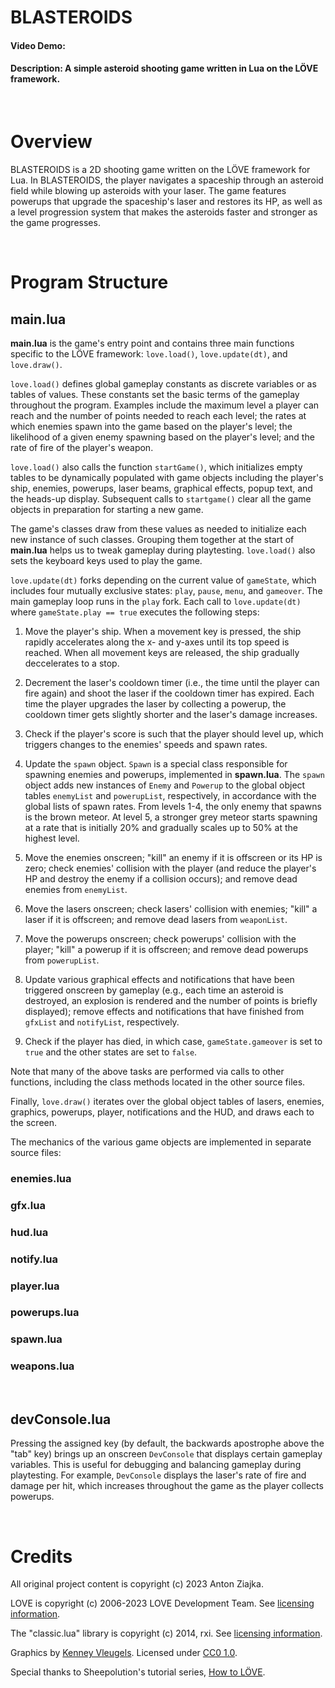 # BLASTEROIDS
#### Video Demo:  <URL HERE>
#### Description: A simple asteroid shooting game written in Lua on the LÖVE framework.

<br>

# Overview
BLASTEROIDS is a 2D shooting game written on the LÖVE framework for Lua. In BLASTEROIDS, the player navigates a spaceship through an asteroid field while blowing up asteroids with your laser. The game features powerups that upgrade the spaceship's laser and restores its HP, as well as a level progression system that makes the asteroids faster and stronger as the game progresses.

<br>

# Program Structure

## main.lua

**main.lua** is the game's entry point and contains three main functions specific to the LÖVE framework: `love.load()`, `love.update(dt)`, and `love.draw()`. 

`love.load()` defines global gameplay constants as discrete variables or as tables of values. These constants set the basic terms of the gameplay throughout the program. Examples include the maximum level a player can reach and the number of points needed to reach each level; the rates at which enemies spawn into the game based on the player's level; the likelihood of a given enemy spawning based on the player's level; and the rate of fire of the player's weapon. 

`love.load()` also calls the function `startGame()`, which initializes empty tables to be dynamically populated with game objects including the player's ship, enemies, powerups, laser beams, graphical effects, popup text, and the heads-up display. Subsequent calls to `startgame()` clear all the game objects in preparation for starting a new game.

The game's classes draw from these values as needed to initialize each new instance of such classes. Grouping them together at the start of **main.lua** helps us to tweak gameplay during playtesting. `love.load()` also sets the keyboard keys used to play the game.

`love.update(dt)` forks depending on the current value of `gameState`, which includes four mutually exclusive states: `play`, `pause`, `menu`, and `gameover`. The main gameplay loop runs in the `play` fork. Each call to `love.update(dt)` where `gameState.play == true` executes the following steps:

1. Move the player's ship. When a movement key is pressed, the ship rapidly accelerates along the x- and y-axes until its top speed is reached. When all movement keys are released, the ship gradually deccelerates to a stop.

2. Decrement the laser's cooldown timer (i.e., the time until the player can fire again) and shoot the laser if the cooldown timer has expired. Each time the player upgrades the laser by collecting a powerup, the cooldown timer gets slightly shorter and the laser's damage increases.

3. Check if the player's score is such that the player should level up, which triggers changes to the enemies' speeds and spawn rates. 

4. Update the `spawn` object. `Spawn` is a special class responsible for spawning enemies and powerups, implemented in **spawn.lua**. The `spawn` object adds new instances of `Enemy` and `Powerup` to the global object tables `enemyList` and `powerupList`, respectively, in accordance with the global lists of spawn rates. From levels 1-4, the only enemy that spawns is the brown meteor. At level 5, a stronger grey meteor starts spawning at a rate that is initially 20% and gradually scales up to 50% at the highest level. 

5. Move the enemies onscreen; "kill" an enemy if it is offscreen or its HP is zero; check enemies' collision with the player (and reduce the player's HP and destroy the enemy if a collision occurs); and remove dead enemies from `enemyList`.

6. Move the lasers onscreen; check lasers' collision with enemies; "kill" a laser if it is offscreen; and remove dead lasers from `weaponList`.

7. Move the powerups onscreen; check powerups' collision with the player; "kill" a powerup if it is offscreen; and remove dead powerups from `powerupList`.

8. Update various graphical effects and notifications that have been triggered onscreen by gameplay (e.g., each time an asteroid is destroyed, an explosion is rendered and the number of points is briefly displayed); remove effects and notifications that have finished from `gfxList` and `notifyList`, respectively.

9. Check if the player has died, in which case, `gameState.gameover` is set to `true` and the other states are set to `false`.

Note that many of the above tasks are performed via calls to other functions, including the class methods located in the other source files.

Finally, `love.draw()` iterates over the global object tables of lasers, enemies, graphics, powerups, player, notifications and the HUD, and draws each to the screen.

The mechanics of the various game objects are implemented in separate source files:

### enemies.lua

### gfx.lua

### hud.lua

### notify.lua

### player.lua

### powerups.lua

### spawn.lua

### weapons.lua

<br>

## devConsole.lua

Pressing the assigned key (by default, the backwards apostrophe above the "tab" key) brings up an onscreen `DevConsole` that displays certain gameplay variables. This is useful for debugging and balancing gameplay during playtesting. For example, `DevConsole` displays the laser's rate of fire and damage per hit, which increases throughout the game as the player collects powerups.

<br>

# Credits
All original project content is copyright (c) 2023 Anton Ziajka.

LOVE is copyright (c) 2006-2023 LOVE Development Team. See [licensing information](https://github.com/love2d/love/blob/main/license.txt).

The "classic.lua" library is copyright (c) 2014, rxi. See [licensing information](https://github.com/rxi/classic/blob/master/LICENSE).

Graphics by [Kenney Vleugels](www.kenney.nl). Licensed under [CC0 1.0](https://creativecommons.org/publicdomain/zero/1.0/). 

Special thanks to Sheepolution's tutorial series, [How to LÖVE](https://sheepolution.com/learn/book/contents).